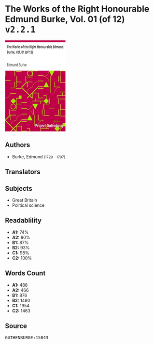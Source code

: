 # The Works of the Right Honourable Edmund Burke, Vol. 01 (of 12) <kbd>v2.2.1</kbd>

![](./cover.medium.jpg "")

## Authors


 - Burke, Edmund <small>(1729 - 1797)</small>

## Translators



## Subjects


 - Great Britain
 - Political science

## Readablility


 - **A1:** 74%
 - **A2:** 80%
 - **B1:** 87%
 - **B2:** 93%
 - **C1:** 98%
 - **C2:** 100%

## Words Count


 - **A1:** 488
 - **A2:** 466
 - **B1:** 876
 - **B2:** 1480
 - **C1:** 1954
 - **C2:** 1463

## Source


<kbd>GUTHENBURGE:15043</kbd>
